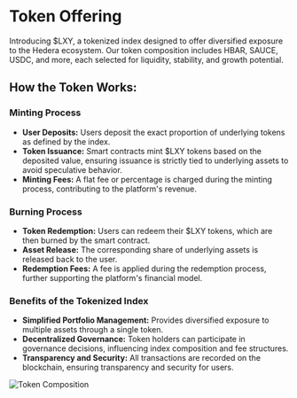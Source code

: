 # Token Offering

Introducing $LXY, a tokenized index designed to offer diversified exposure to the Hedera ecosystem. Our token composition includes HBAR, SAUCE, USDC, and more, each selected for liquidity, stability, and growth potential.

## How the Token Works:

### Minting Process
- **User Deposits:** Users deposit the exact proportion of underlying tokens as defined by the index.
- **Token Issuance:** Smart contracts mint $LXY tokens based on the deposited value, ensuring issuance is strictly tied to underlying assets to avoid speculative behavior.
- **Minting Fees:** A flat fee or percentage is charged during the minting process, contributing to the platform's revenue.

### Burning Process
- **Token Redemption:** Users can redeem their $LXY tokens, which are then burned by the smart contract.
- **Asset Release:** The corresponding share of underlying assets is released back to the user.
- **Redemption Fees:** A fee is applied during the redemption process, further supporting the platform's financial model.

### Benefits of the Tokenized Index
- **Simplified Portfolio Management:** Provides diversified exposure to multiple assets through a single token.
- **Decentralized Governance:** Token holders can participate in governance decisions, influencing index composition and fee structures.
- **Transparency and Security:** All transactions are recorded on the blockchain, ensuring transparency and security for users.

![Token Composition](path/to/token_composition.png) 